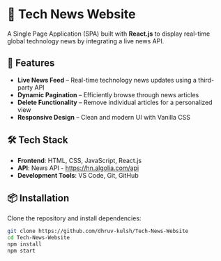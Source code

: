 # 📰 Tech News Website

A Single Page Application (SPA) built with **React.js** to display real-time global technology news by integrating a live news API.

## 🚀 Features

- **Live News Feed** – Real-time technology news updates using a third-party API
- **Dynamic Pagination** – Efficiently browse through news articles
- **Delete Functionality** – Remove individual articles for a personalized view
- **Responsive Design** – Clean and modern UI with Vanilla CSS

## 🛠️ Tech Stack

- **Frontend**: HTML, CSS, JavaScript, React.js
- **API**:  News API - https://hn.algolia.com/api
- **Development Tools**: VS Code, Git, GitHub

## 📦 Installation

Clone the repository and install dependencies:

```bash
git clone https://github.com/dhruv-kulsh/Tech-News-Website
cd Tech-News-Website
npm install
npm start
